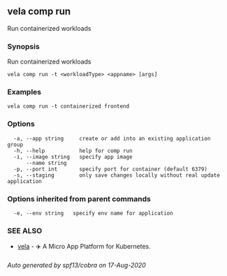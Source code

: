 ## vela comp run

Run containerized workloads

### Synopsis

Run containerized workloads

```
vela comp run -t <workloadType> <appname> [args]
```

### Examples

```
vela comp run -t containerized frontend
```

### Options

```
  -a, --app string     create or add into an existing application group
  -h, --help           help for comp run
  -i, --image string   specify app image
      --name string    
  -p, --port int       specify port for container (default 6379)
  -s, --staging        only save changes locally without real update application
```

### Options inherited from parent commands

```
  -e, --env string   specify env name for application
```

### SEE ALSO

* [vela](vela.md)	 - ✈️  A Micro App Platform for Kubernetes.

###### Auto generated by spf13/cobra on 17-Aug-2020
